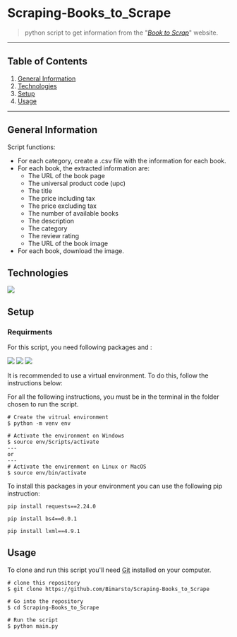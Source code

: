 # Scraping-Books_to_Scrape
>python script to get information from the "[_Book to Scrap_](http://books.toscrape.com/index.html)" website.
***
## Table of Contents
1. [General Information](#general-information)
2. [Technologies](#technologies)
3. [Setup](#setup)
4. [Usage](#usage)
***

## General Information
Script functions:
* For each category, create a .csv file with the information for each book. 
* For each book, the extracted information are:
  * The URL of the book page
  * The universal product code (upc)
  * The title
  * The price including tax
  * The price excluding tax
  * The number of available books
  * The description
  * The category
  * The review rating
  * The URL of the book image
* For each book, download the image.

## Technologies
<img src=https://img.shields.io/badge/Python-3.10-blue>

## Setup
### Requirments
For this script, you need following packages and :

<img src='https://img.shields.io/badge/requests-v2.24.0-blue'>
<img src='https://img.shields.io/badge/bs4-v0.0.1-blue'>
<img src='https://img.shields.io/badge/lxml-v4.9.1-blue'>

It is recommended to use a virtual environment. To do this, follow the instructions below:

For all the following instructions, you must be in the terminal in the folder chosen to run the script.
```
# Create the vitrual environment
$ python -m venv env

# Activate the environment on Windows
$ source env/Scripts/activate
---
or
---
# Activate the envirenment on Linux or MacOS
$ source env/bin/activate

```

To install this packages in your environment you can use the following pip instruction:
```
pip install requests==2.24.0

pip install bs4==0.0.1

pip install lxml==4.9.1
```

## Usage
To clone and run this script you'll need [Git](https://git-scm.com) installed on your computer.
```
# clone this repository
$ git clone https://github.com/Bimarsto/Scraping-Books_to_Scrape

# Go into the repository
$ cd Scraping-Books_to_Scrape

# Run the script
$ python main.py
```


